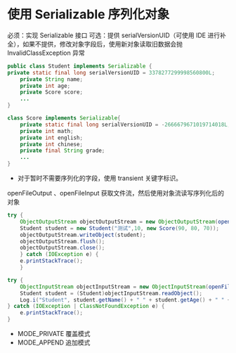 # 使用 Serializable 序列化对象

必须：实现 Serializable 接口
可选：提供 serialVersionUID（可使用 IDE 进行补全），如果不提供，修改对象字段后，使用新对象读取旧数据会抛 InvalidClassException 异常

```java
public class Student implements Serializable {
private static final long serialVersionUID = 3378277299998560800L;
    private String name;
    private int age;
    private Score score;
    ...
}

class Score implements Serializable{
    private static final long serialVersionUID = -2666679671019714018L;
    private int math;
    private int english;
    private int chinese;
    private final String grade;
    ...
}
```
- 对于暂时不需要序列化的字段，使用 transient 关键字标识。

openFileOutput 、openFileInput 获取文件流，然后使用对象流读写序列化后的对象

```java
try {
    ObjectOutputStream objectOutputStream = new ObjectOutputStream(openFileOutput(FILE_NAME, MODE_PRIVATE));
    Student student = new Student("测试",10, new Score(90, 80, 70));
    objectOutputStream.writeObject(student);
    objectOutputStream.flush();
    objectOutputStream.close();
    } catch (IOException e) {
    e.printStackTrace();
    }

try {
    ObjectInputStream objectInputStream = new ObjectInputStream(openFileInput(FILE_NAME));
    Student student = (Student)objectInputStream.readObject();
    Log.i("Student", student.getName() + " " + student.getAge() + " " +  student.getScore().getGrade());
} catch (IOException | ClassNotFoundException e) {
    e.printStackTrace();
}
```
- MODE_PRIVATE 覆盖模式
- MODE_APPEND 追加模式